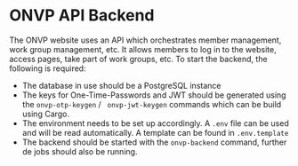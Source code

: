 # ONVP API Backend

The ONVP website uses an API which orchestrates member management, work group management, etc. It allows members to log
in to the website, access pages, take part of work groups, etc. To start the backend, the following is required:

* The database in use should be a PostgreSQL instance
* The keys for One-Time-Passwords and JWT should be generated using the <code>onvp-otp-keygen</code> / <code>
  onvp-jwt-keygen</code> commands which can be build using Cargo.
* The environment needs to be set up accordingly. A <code>.env</code> file can be used and will be read automatically. A
  template can be found in <code>.env.template</code>
* The backend should be started with the <code>onvp-backend</code> command, further de jobs should also be running.

